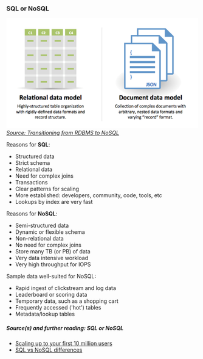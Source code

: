 ### SQL or NoSQL


[![](https://github.com/donnemartin/system-design-primer/raw/master/images/wXGqG5f.png)](https://github.com/donnemartin/system-design-primer/blob/master/images/wXGqG5f.png)  
_[Source: Transitioning from RDBMS to NoSQL](https://www.infoq.com/articles/Transition-RDBMS-NoSQL/)_

Reasons for **SQL**:

- Structured data
- Strict schema
- Relational data
- Need for complex joins
- Transactions
- Clear patterns for scaling
- More established: developers, community, code, tools, etc
- Lookups by index are very fast

Reasons for **NoSQL**:

- Semi-structured data
- Dynamic or flexible schema
- Non-relational data
- No need for complex joins
- Store many TB (or PB) of data
- Very data intensive workload
- Very high throughput for IOPS

Sample data well-suited for NoSQL:

- Rapid ingest of clickstream and log data
- Leaderboard or scoring data
- Temporary data, such as a shopping cart
- Frequently accessed ('hot') tables
- Metadata/lookup tables
##### Source(s) and further reading: SQL or NoSQL
- [Scaling up to your first 10 million users](https://www.youtube.com/watch?v=kKjm4ehYiMs)
- [SQL vs NoSQL differences](https://www.sitepoint.com/sql-vs-nosql-differences/)
